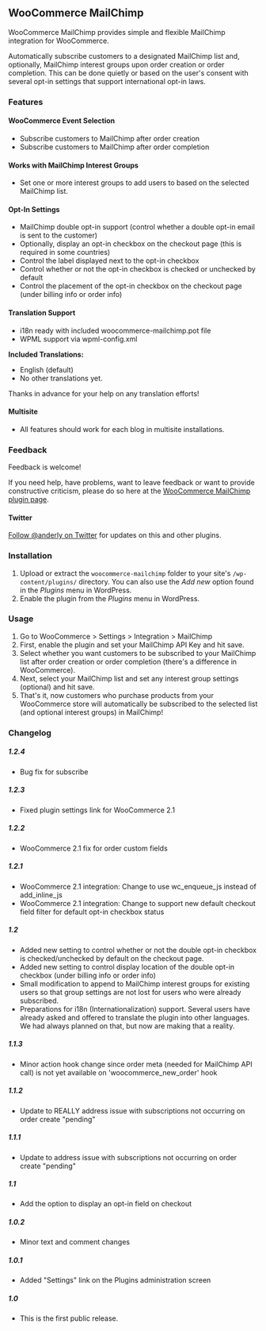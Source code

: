 ## WooCommerce MailChimp ##

WooCommerce MailChimp provides simple and flexible MailChimp integration for WooCommerce.

Automatically subscribe customers to a designated MailChimp list and, optionally, MailChimp interest groups upon order creation or order completion. This can be done quietly or based on the user's consent with several opt-in settings that support international opt-in laws.

### Features

#### WooCommerce Event Selection

- Subscribe customers to MailChimp after order creation
- Subscribe customers to MailChimp after order completion

#### Works with MailChimp Interest Groups

- Set one or more interest groups to add users to based on the selected MailChimp list.

#### Opt-In Settings

- MailChimp double opt-in support (control whether a double opt-in email is sent to the customer)
- Optionally, display an opt-in checkbox on the checkout page (this is required in some countries)
- Control the label displayed next to the opt-in checkbox
- Control whether or not the opt-in checkbox is checked or unchecked by default
- Control the placement of the opt-in checkbox on the checkout page (under billing info or order info)

#### Translation Support

- i18n ready with included woocommerce-mailchimp.pot file
- WPML support via wpml-config.xml

**Included Translations:**

- English (default)
- No other translations yet.

Thanks in advance for your help on any translation efforts!

#### Multisite

- All features should work for each blog in multisite installations.

### Feedback

Feedback is welcome!

If you need help, have problems, want to leave feedback or want to provide constructive criticism, please do so here at the [WooCommerce MailChimp plugin page](http://anderly.com/woocommerce-mailchimp/).

#### Twitter

[Follow @anderly on Twitter](http://twitter.com/anderly) for updates on this and other plugins.

### Installation

1. Upload or extract the `woocommerce-mailchimp` folder to your site's `/wp-content/plugins/` directory. You can also use the *Add new* option found in the *Plugins* menu in WordPress.  
2. Enable the plugin from the *Plugins* menu in WordPress.

### Usage

1. Go to WooCommerce > Settings > Integration > MailChimp
2. First, enable the plugin and set your MailChimp API Key and hit save.
3. Select whether you want customers to be subscribed to your MailChimp list after order creation or order completion (there's a difference in WooCommerce).
4. Next, select your MailChimp list and set any interest group settings (optional) and hit save.
5. That's it, now customers who purchase products from your WooCommerce store will automatically be subscribed to the selected list (and optional interest groups) in MailChimp!

### Changelog

##### 1.2.4
* Bug fix for subscribe

##### 1.2.3
* Fixed plugin settings link for WooCommerce 2.1

##### 1.2.2
* WooCommerce 2.1 fix for order custom fields

##### 1.2.1
* WooCommerce 2.1 integration: Change to use wc_enqueue_js instead of add_inline_js
* WooCommerce 2.1 integration: Change to support new default checkout field filter for default opt-in checkbox status

##### 1.2
* Added new setting to control whether or not the double opt-in checkbox is checked/unchecked by default on the checkout page.
* Added new setting to control display location of the double opt-in checkbox (under billing info or order info)
* Small modification to append to MailChimp interest groups for existing users so that group settings are not lost for users who were already subscribed.
* Preparations for i18n (Internationalization) support. Several users have already asked and offered to translate the plugin into other languages. We had always planned on that, but now are making that a reality.

##### 1.1.3
* Minor action hook change since order meta (needed for MailChimp API call) is not yet available on 'woocommerce_new_order' hook

##### 1.1.2
* Update to REALLY address issue with subscriptions not occurring on order create "pending"

##### 1.1.1
* Update to address issue with subscriptions not occurring on order create "pending"

##### 1.1
* Add the option to display an opt-in field on checkout

##### 1.0.2
* Minor text and comment changes

##### 1.0.1
* Added "Settings" link on the Plugins administration screen

##### 1.0
* This is the first public release.
